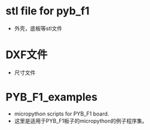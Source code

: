 # stl file for pyb_f1
- 外壳，底板等stl文件

# DXF文件

- 尺寸文件

# PYB_F1_examples

- micropython scripts for PYB_F1 board.
- 这里是适用于PYB_F1板子的micropython的例子程序集。


